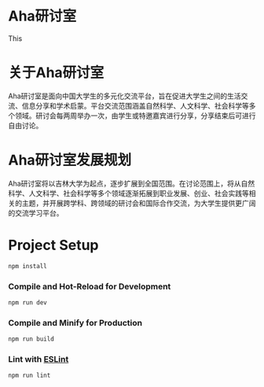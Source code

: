# Aha研讨室

This

# 关于Aha研讨室

Aha研讨室是面向中国大学生的多元化交流平台，旨在促进大学生之间的生活交流、信息分享和学术启蒙。平台交流范围涵盖自然科学、人文科学、社会科学等多个领域。研讨会每两周举办一次，由学生或特邀嘉宾进行分享，分享结束后可进行自由讨论。

# Aha研讨室发展规划

Aha研讨室将以吉林大学为起点，逐步扩展到全国范围。在讨论范围上，将从自然科学、人文科学、社会科学等多个领域逐渐拓展到职业发展、创业、社会实践等相关的主题，并开展跨学科、跨领域的研讨会和国际合作交流，为大学生提供更广阔的交流学习平台。

# Project Setup

```sh
npm install
```

### Compile and Hot-Reload for Development

```sh
npm run dev
```

### Compile and Minify for Production

```sh
npm run build
```

### Lint with [ESLint](https://eslint.org/)

```sh
npm run lint
```
